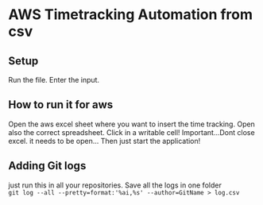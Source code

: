 # AWS Timetracking Automation from csv

## Setup

Run the file. Enter the input.

## How to run it for aws

Open the aws excel sheet where you want to insert the time tracking. 
Open also the correct spreadsheet. Click in a writable cell!
Important...Dont close excel. it needs to be open...
Then just start the application! 

## Adding Git logs

just run this in all your repositories. Save all the logs in one folder  
`git log --all --pretty=format:'%ai,%s' --author=GitName > log.csv`
